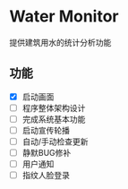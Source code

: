 # Water Monitor

提供建筑用水的统计分析功能

## 功能

- [x] 启动画面
- [ ] 程序整体架构设计
- [ ] 完成系统基本功能
- [ ] 启动宣传轮播
- [ ] 自动/手动检查更新
- [ ] 静默BUG修补
- [ ] 用户通知
- [ ] 指纹人脸登录
